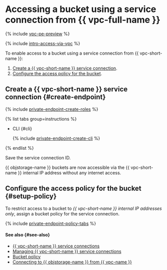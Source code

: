 # Accessing a bucket using a service connection from {{ vpc-full-name }}

{% include [vpc-pe-preview](../../../_includes/vpc/pe-preview.md) %}

{% include [intro-access-via-vpc](../../../_includes/storage/intro-access-via-vpc.md) %}

To enable access to a bucket using a service connection from {{ vpc-short-name }}:
1. [Create a {{ vpc-short-name }} service connection](#create-endpoint).
1. [Configure the access policy for the bucket](#setup-policy).

## Create a {{ vpc-short-name }} service connection {#create-endpoint}

{% include [private-endpoint-create-roles](../../../_includes/vpc/private-endpoint-create-roles.md) %}

{% list tabs group=instructions %}

- CLI {#cli}

  {% include [private-endpoint-create-cli](../../../_includes/vpc/private-endpoint-create-cli.md) %}

{% endlist %}

Save the service connection ID.

{{ objstorage-name }} buckets are now accessible via the {{ vpc-short-name }} internal IP address without any internet access.

## Configure the access policy for the bucket {#setup-policy}

To restrict access to a bucket to _{{ vpc-short-name }} internal IP addresses only_, assign a bucket policy for the service connection.

{% include [private-endpoint-policy-tabs](../../../_includes/storage/private-endpoint-policy-tabs.md) %}

#### See also {#see-also}

* [{{ vpc-short-name }} service connections](../../../vpc/concepts/private-endpoint.md)
* [Managing {{ vpc-short-name }} service connections](../../../vpc/operations/index.md#private-endpoint)
* [Bucket policy](../../../storage/concepts/policy.md)
* [Connecting to {{ objstorage-name }} from {{ vpc-name }}](../../../storage/tutorials/storage-vpc-access.md)
